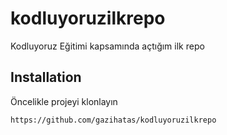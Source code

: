 # kodluyoruzilkrepo
Kodluyoruz Eğitimi kapsamında açtığım ilk repo

## Installation
Öncelikle projeyi klonlayın
```
https://github.com/gazihatas/kodluyoruzilkrepo
```